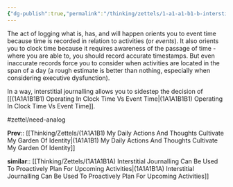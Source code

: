 ```yaml
---
{"dg-publish":true,"permalink":"/thinking/zettels/1-a1-a1-b1-b-interstitial-journaling-orients-you-to-both-event-and-clock-time/","noteIcon":"","created":"2025-04-29T10:18","updated":"2025-04-29T11:20"}
---
```


The act of logging what is, has, and will happen orients you to event time because time is recorded in relation to activities (or _events_). It also orients you to clock time because it requires awareness of the passage of time - where you are able to, you should record accurate timestamps. But even inaccurate records force you to consider when activities are located in the span of a day (a rough estimate is better than nothing, especially when considering executive dysfunction). 

In a way, interstitial journalling allows you to sidestep the decision of [[(1A1A1B1B1) Operating In Clock Time Vs Event Time\|(1A1A1B1B1) Operating In Clock Time Vs Event Time]]. 

#zettel/need-analog 

**Prev**:: [[Thinking/Zettels/(1A1A1B1) My Daily Actions And Thoughts Cultivate My Garden Of Identity\|(1A1A1B1) My Daily Actions And Thoughts Cultivate My Garden Of Identity]]

**similar**:: [[Thinking/Zettels/(1A1A1B1A) Interstitial Journalling Can Be Used To Proactively Plan For Upcoming Activities\|(1A1A1B1A) Interstitial Journalling Can Be Used To Proactively Plan For Upcoming Activities]]